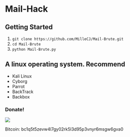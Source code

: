# Mail-Hack #

## Getting Started ##
1. ```git clone https://github.com/MilleCJ/Mail-Brute.git```
2. ```cd Mail-Brute```
3. ```python Mail-Brute.py ```

## A linux operating system. Recommend ##
- Kali Linux 
- Cyborg
- Parrot 
- BackTrack 
- Backbox

### Donate! ###

![](https://image.ibb.co/i4ES3U/bc.png)

Bitcoin: bc1q5t5zevw4l7gy02rk5l3d95p3vnyr6msgw6gva0

